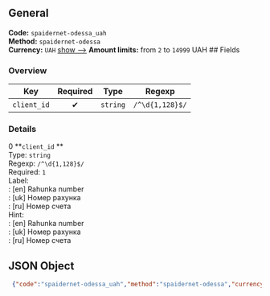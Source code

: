 ## General 
**Code:** `spaidernet-odessa_uah`  
**Method:** `spaidernet-odessa`  
**Currency:** `UAH` [show -->]() 
**Amount limits:** from `2`  to `14999`  UAH ## Fields 
### Overview 
|Key|Required|Type|Regexp| 
|:---:|:---:|:---:|:---:| 
|`client_id` |✔ |`string` |`/^\d{1,128}$/` | 
 
### Details 
0 **`client_id` **  
Type: `string`  
Regexp: `/^\d{1,128}$/`  
Required: `1`  
Label:  
: [en] Rahunka number  
: [uk] Номер рахунка  
: [ru] Номер счета  
Hint:  
: [en] Rahunka number  
: [uk] Номер рахунка  
: [ru] Номер счета  
## JSON Object 
```json
 {"code":"spaidernet-odessa_uah","method":"spaidernet-odessa","currency":"UAH","fields":[{"key":"client_id","type":"string","label":{"en":"Rahunka number","uk":"\u041d\u043e\u043c\u0435\u0440 \u0440\u0430\u0445\u0443\u043d\u043a\u0430","ru":"\u041d\u043e\u043c\u0435\u0440 \u0441\u0447\u0435\u0442\u0430"},"regexp":"\/^\\d{1,128}$\/","required":true,"position":1,"hint":{"en":"Rahunka number","uk":"\u041d\u043e\u043c\u0435\u0440 \u0440\u0430\u0445\u0443\u043d\u043a\u0430","ru":"\u041d\u043e\u043c\u0435\u0440 \u0441\u0447\u0435\u0442\u0430"},"example":"75241"}],"amount_min":2,"amount_max":14999}```  
